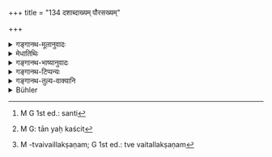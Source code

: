 +++
title = "134 दशाब्दाख्यम् पौरसख्यम्"

+++

<details><summary>गङ्गानथ-मूलानुवादः</summary>

Among citizens friendship and equality are regarded as ranging within ten years (of age-difference); among artists, it is regarded as ranging within five years; among learned men, it proceeds up to three years; and among blood-relations, it ranges only within a very short period of time.—(134)


ṛtvikśvaśurapitṛ?yamātulānāṃ tu yaviyasāṃ pratyutthānābhibhāṣaṇam.
</details>

<details><summary>मेधातिथिः</summary>

उक्तं पूर्वम् "प्राणा ह्य् उत्क्रामन्ति यूनः स्थविर आयति" (म्ध् २.१२०) इति । तत्र कियद्भिर् वर्षैः स्थाविर्यं भवति । लोके हि शिरःपालित्ये स्थविरव्यवहारः, तन्निरूपणार्थम् इदम् । 

- दशभिर् वर्षैर् जन्मनो ऽधिकैर् अपि **पौराणां सख्यम्** आख्यायते । तेन दशवर्षाधिको ज्येष्ठो भवति, अपि तु मित्रवद् व्यवहर्तव्यः । यथोक्तं भो भवन्न् इति वयस्येति । दशभ्यो वर्षेभ्य ऊर्ध्वं ज्येष्ठः । आख्यानम् **आख्या** । **दशाब्दा आख्या** यस्य सक्यस्य । त्रिपदो बहुव्रीहिः । आख्यानिमित्तत्वाद् वर्षाणां सामानाधिकरण्यम्, निमित्तनिमित्तिनोर् भेदस्याविवक्षितत्वात् । एतावांश् च समासान्तर्भूतो ऽर्थः- यः पूर्वजो दशवर्षाणां यावत् स सखैव भवति । 

- पुरे भवाः **पौराः** तेषाम् । पुरग्रहणं प्रदर्शनार्थम्, ग्रामवासिनाम् अप्य् एष एव न्यायः । ये केचिद् एकस्मिन् ग्रामे वसन्ति[^३६७] तावद् यस्मिन्[^३६८] परस्परप्रत्यासत्तिहेतुर् विद्यते ते सखायः । 


[^३६८]:
     M G: tān yaḥ kaścit


[^३६७]:
     M G 1st ed.: santi

- ये तु **कलां** कांचन **बिभ्रति** शिल्पगीतवाद्यादिकां तेषां पञ्चवर्षाणि यो ऽधिकः स सखा, तत ऊर्ध्वं ज्येष्ठः । त्रयो ऽब्दाः पूर्वे यस्य तच् **छ्रोतियाणां** सख्यम् ।

- **अल्पेनापि** कालेन **स्वयोनिष्व्** एकवंश्येषु कतिचिद् अहानि यो ऽधिकः स ज्येष्ठः । कियान् पुनः **स्वल्पकालः** । न तावद् अब्दः । **त्र्यब्दपूर्वम्** इति निर्दिश्याल्पेनेत्य् उच्यमानस् ततो न्यूनः प्रतीयते । एकवचननिर्देशाच् च न वर्षद्वयम् । नाप्य् एको ऽब्दः, **स्वल्पेनेति** वेशेषणानुपपत्तेः । परिच्छिन्नपरिमाणो ह्य् अब्दवाच्यो ऽर्थस् तस्याहोरात्रमात्रेण न्यूनस्य नाब्दत्वम् अस्ति । तस्माद् अल्पेनेति कालसामान्यम् अपेक्षते । संवत्सराद् अवरश् च तस्य विशेषः । **अपि**शब्दश् चैव शब्दस्यार्थे द्रष्टव्यः । अल्पेनैव कालेन सख्यम्, बहुना तु ज्येष्ठत्वम् एव । एतच् च समानगुणानां समानजातीयानां च द्रष्टव्यम् । एतेन लौकिकं स्थविरलक्षणं निवर्तितसापेक्षिकम् आश्रितम् ।

- <u>अन्ये</u> तु व्यचक्षते । नानेन स्थविरत्वं लक्ष्यते, किं तर्हि सखित्वम् एव । यथाश्रुतत्यागेन स्थविरलक्षणं स्यत्, "इयता कालेन सखा परतस् तु ज्येष्ठः" इति । अयं च श्लोकार्थः । एकत्र पुरे वसन्ति दशवर्षाणि यावत् तानि मित्राणि । कलाश् चतुःषष्टिस् तद्विदां संगत्या पञ्चभिर् वर्षैः । **स्वयोनिषु स्वल्पेनापि** च कालेन सह वसतां मित्रत्वम् एव । अतश् च सर्वो वयसा तुल्यो वयस्यः, किं तर्हि एतद् एव । समानवयस्त्वे चैतल्लक्षणम्[^३६९] । 


[^३६९]:
     M -tvaivaillakṣaṇam; G 1st ed.: tve vaitallakṣaṇam

- युक्तम् एतत् । किं तूत्तरश्लोको विरुध्यते । तत्र हि जातेः प्राधान्यम्, न वयसः । यदि चात्रेयता कालेन ज्यैष्ठ्यम् उक्तं भवति तदा विजातीयानाम् अप्य् आशङ्क्यमानं न निवर्त्यत इति युक्तम् । पूर्वे च व्याख्यातार आद्यम् एव व्याख्यानं मन्यन्ते ॥ २.१३४ ॥
</details>

<details><summary>गङ्गानथ-भाष्यानुवादः</summary>

It has been said above (under 120) that ‘the life-breaths of the younger men rush outwards at the approach of the elder now the present verse proceeds to determine by bow many years one may be regarded as an ‘elder’; among ordinary men people come to be regarded as ‘elderly’ when they become grey-headed.

Among citizens, equality and friendship are regarded as subsisting among people who differ in their age by ten years, so that among these, one conies to be regarded as ‘elder’ when he happens to be more than ten years older; and those less than that should be treated as ‘friends and equals’; and hence accosted as ‘Oh, Sir,’ as declared by Gautama (6.14)—“Equals in age should be accosted as ‘Oh, Sir’; when the difference in age is more than ten years, the person should be regarded as ‘elder.’

In the expression ‘*daśābdākhya*,’ ‘*ākhyā*’ stands for ‘*ākhyānam*,’ ‘*description*’; and the compound, a three-termed *Bahuvrīhi*, means ‘that whose description is ten years’; the years being construed as qualifying ‘friendship’ on the basis of ‘description,’ and no significance being attached to the difference between cause and effect (the ‘years’ being the cause of the ‘friendship’), all that the compound means is that—‘one who is senior by about ten years is an equal friend.’

‘*Pauras*,’ ‘*citizens*,’ are ‘persons living in cities.’ The mention of ‘cities’ is only by way of illustration; the same rule holds good among inhabitants of villages also. Among people living in the same village, all those come to be regarded as ‘friends’ among whom there happens to be some ground for close intimacy.

Those persons who practise some sort of *art*—crafts, music and the rest,—among these one who is older by less than five years is an ‘equal’; beyond that, he is ‘elder.’

‘*Tryabdam*’ means ‘that which is preceded by three years’; and of this kind is the ‘equality’ among learned men.

‘*Among blood-relations, it ranges within a very short period of time*’;—*i.e*., among persons belonging to the same family, he who is senior by only a few days is also ‘elder.’

“What period of time is to be regarded as *very short*?”

It cannot he *three years*; for having spoken of three ‘*years*,’ the text mentions ‘short,’ which means that it must be less than that. It cannot mean *two* years, because of the singular number. Nor lastly, can it mean *one* year, as in that case there would be no point in the qualification ‘*very short*.’ Because ‘year’ is the name given to a well-defined period of time; so that a period of time which is less than that even by a single day ceases to be a ‘year.’ For these reasons ‘*short*’ must refer to time in general (unspecified), the only peculiarity being tbat it, should be less than a year.

The particle ‘*ca*’ should be taken as standing for ‘*?va*,’ ‘*only*’; the meaning being ‘*friendship* ranges only within a very short period of time, beyond that the man becomes *elder*.’ All this should be taken as holding good only among people of the same caste, possessed of similar qualifications; so that the definition of ‘elder’ as something relative in sense is that obtaining among ordinary people.

Other persons explain the verso as follows:—This verse does not define what is tho characteristic of being ‘elder’; it only serves to define ‘Friendship.’ It could be taken as defining ‘elderliness’ only if we abandoned its direct meaning; as only then could it be taken to mean that ‘during such time one is a friend, and after that he becomes an
*elder*.’ As a matter of fact, what the verse means is as follows:—(*a*)
People who live in the same city for ten years become ‘friends’; (*b*) among people knowing the arts—sixty-four in number—companionship during five years establishes ‘friendship’; (*c*) among blood-relations, friendship is established by living together even for a very short time. Thus then, one does not become a ‘friend’ simply because he happens to be of equal age, in fact the ‘friend’ is as described; but the said conditions of ‘friendship’ all require tbat the parties concerned be of equal age.

All this may be true; but this explanation is inconsistent with the next verse; in the latter, ‘caste’ is mentioned as the pre-eminent factor, and not the age; and the reason is that if the mere fact of being so many years older in age were to make one ‘elder,’ then we could not get rid of the contingency of persons of different (and inferior) castes being regarded as ‘elders.’

Older commentators have all adopted the first explanation (put forward by us).—(134)
</details>

<details><summary>गङ्गानथ-टिप्पन्यः</summary>

“Those who are ‘friends’ and equals may address each other with the
words ‘*bhoḥ*’, ‘*bhavat*,’ or ‘*vayasya*’, ‘friend’. The explanation of
the verse, which is substantially the same in all the commentaries, is
based on Gautama’s passage (6.14-17); while Haradatta’s interpretation
of Āpastamba (1.4.13) somewhat differs.”—(Buhler).

“A small difference in age constitutes among relatives a difference in
position; but in other cases only a considerable difference as
specified.—This ‘equality’ refers to the form of salutation among
equals.”—(Burnell—Hopkins).

This verse is quoted in *Vīramitrodaya* (Saṃskāra, p. 466), where the
following explanation is given:—Among persons living in the same city,
and not possessed of any exceptional learning or wealth or other
qualifications, if the difference in the age of two persons extends to
within ten years, they are to treat each other as ‘friends,’ and there
is to be no salutation; the ‘city’ here includes the village also;—among
persons versed in music and other arts, equality extends to within five
years of difference in age;—and among those learned in the Veda to
within *one* (as read here) year;—and among *Sapiṇḍas*, to within a very
short period of time. In every case there is ‘superority’ if the
difference exceeds the periods mentioned.

It is quoted also in *Parāśaramādhava* (Ācāra, p. 299), where also we
have the following explanation Among inhabitants of the same village one
is to be treated as ‘friend’ if he is older by less than ten years;
beyond that he is to be treated as ‘superior’.—Among men expert in the
arts and in learning, there is equality if there is a difference of five
years;—among persons learned in the Veda, or students of the Veda, there
is equality if there is a difference of *three* years, after which the
older man becomes ‘superior’;—among blood relations, brothers and the
rest, the older person is to be treated as an equal only when the
difference in age is very small.

*Parāśaramādhava* raises the question of saluting such *Ṛtvik* and
others as are younger in age. In view of the general rule that these
should be saluted, the fact of any one being younger in age does not
deprive him of his right to a salute. The conclusion however is that all
that is meant is that they have to be ‘treated with respect’; and this
implies that one should stand up to receive and welcome them with
agreeable words, as is clearly laid down by Baudhāyana, who says,

> ṛtvikśvaśurapitṛ?yamātulānāṃ tu yaviyasāṃ pratyutthānābhibhāṣaṇam.

That these are not to he saluted is clearly asserted by Gautama (6.9),
which lays down that these are anabhivāthāḥ (?), It is interesting to
note that in quoting Gautama, Mādhava has read *abhivādanam* in place of
*anabhivādyāḥ*; but knowing somehow that the meaning of Gautama was that
these are *not* *abhivādyāḥ*, he has explained *abhivādanam* as
*abhibhāṣaṇam*, *speech*.

The verse is quoted also in *Madanapārijāta* (p. 29) as declaring the
difference in age which constitutes ‘superiority’. It practically
repeats the explanation given in *Parāśaramādhava* (see above); but at
the end adds that among blood-relations, the difference of even one day
establishes superiority; while between relations born on the same day
there is equality as declared by Āpastamba.—‘One born on the same day is
a *friend*.’

*Aparārka* (p. 53) quotes this verse and adds the following
explanation:—Among citizens even one who is ten years older is a ‘friend
and it is only one who is more than ten years older is to be regarded as
an ‘elder’; among musicians and other artists one older by five years or
less is a ‘friend’, older than that he becomes an ‘elder’; among Vedic
scholars, it is upto three years; and among these latter, superority or
inferiority is determined by special qualifications.—-The particle
‘*api*’ means ‘*eva*’.

It is quoted in *Smṛticandrikā* (Saṃskāra, p. 101), which offers the
following explanation:—Among citizens, one who is senior by one to ten
years is to be regarded as a ‘friend’—an equal; one older than that is
an ‘elder’—a superior;—among artists people versed in singing, dancing
and so forth there is ‘friendship’ upto a difference of five years;
among Vedic scholars it extends to a difference of three years; older
than that, is ‘elder’—superior; among blood-relations there is
‘friendship’ within a limit of very few years; one even a little older
is to be saluted like an ‘elder’;—all this refers to Brāhmaṇas.
</details>

<details><summary>गङ्गानथ-तुल्य-वाक्यानि</summary>

*Āpastamba-Dharmasūtra* (1.24.13).—‘Friendship (equality) among citizens
extends up to ten years; among members of the same Vedic sect, up to
five years and the elder Vedic scholar deserves salutation if he is
senior by three years.’

*Gautama-Dharmasūtra* (6.2.5).—‘One born on the same day as oneself is
his *friend*; a citizen who is senior by ten years; an artisan, who is
senior by five years; a Vedic scholar of the same Vedic sect, who is
senior by three years.’
</details>

<details><summary>Bühler</summary>

134	Fellow-citizens are called friends (and equals though one be) ten years (older than the other), men practising (the same) fine art (though one be) five years (older than the other), Srotriyas (though) three years (intervene between their ages), but blood-relations only (if the) difference of age be very small.
</details>
